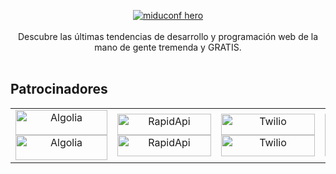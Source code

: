<p align="center">
  <a href="https://miduconf.com" target="_blank"><img src="assets/hero.png" alt="miduconf hero"></a>
  <br/><br/>
  Descubre las últimas tendencias de desarrollo y programación web de la mano de gente tremenda y GRATIS.
  <br/><br/>
</p>

## Patrocinadores

<table>
  <tbody>
    <tr>
      <td align="center"><a href="https://utm.io/udih1#gh-light-mode-only" target="_blank"><img width="147" height="40" src="assets/algolia.svg?raw=true#gh-light-mode-only" alt="Algolia" /></a><a href="https://utm.io/udih1#gh-dark-mode-only" target="_blank"><img width="147" height="40" src="assets/algolia-dark.svg?raw=true#gh-dark-mode-only" alt="Algolia" />
      </a></td>
      <td align="center"><a href="https://midu.link/api#gh-light-mode-only" target="_blank"><img width="150" height="34" src="assets/rapidapi.svg?raw=true#gh-light-mode-only" alt="RapidApi" /></a><a href="https://midu.link/api#gh-dark-mode-only"><img width="150" height="34" src="assets/rapidapi-dark.svg?raw=true#gh-dark-mode-only" alt="RapidApi" />
      </a></td>
      <td align="center"><a href="https://www.twilio.com/referral/xdppiQ#gh-light-mode-only" target="_blank"><img width="150" height="34" src="assets/twilio.svg?raw=true#gh-light-mode-only" alt="Twilio" /></a><a href="https://www.twilio.com/referral/xdppiQ#gh-dark-mode-only"><img width="150" height="34" src="assets/twilio-dark.svg?raw=true#gh-dark-mode-only" alt="Twilio" />
      </a></td>
      <td align="center"><a href="https://m.arc.dev/3mjfpME#gh-light-mode-only" target="_blank"><img width="150" height="34" src="assets/arc.svg?raw=true#gh-light-mode-only" alt="Arc" /></a><a href="https://m.arc.dev/3mjfpME#gh-dark-mode-only"><img width="150" height="34" src="assets/arc-dark.svg?raw=true#gh-dark-mode-only" alt="Arc" />
      </a></td>
    </tr>
  </tbody>
</table>
